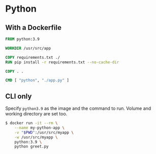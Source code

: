 # Python


## With a Dockerfile

```Dockerfile
FROM python:3.9

WORKDIR /usr/src/app

COPY requirements.txt ./
RUN pip install -r requirements.txt --no-cache-dir 

COPY . .

CMD [ "python", "./app.py" ]
```


## CLI only

Specify `python3.9` as the image and the command to run. Volume and working directory are set too.

```sh
$ docker run -it --rm \
    --name my-python-app \
    -v "$PWD":/usr/src/myapp \
    -w /usr/src/myapp \
    python:3.9 \
    python greet.py
```
